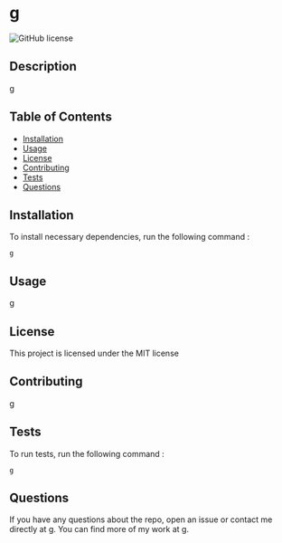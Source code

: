 # g
  ![GitHub license](https://img.shields.io/badge/License-MIT-yellow.svg)
  
 
  ## Description
  
  g

  ## Table of Contents

  * [Installation](#installation)
  * [Usage](#usage)
  * [License](#license)
  * [Contributing](#license)
  * [Tests](#license)
  * [Questions](#license)

  ## Installation
  
   To install  necessary dependencies, run the following command :

  ```
  g
  ```
 
  ## Usage

  g

  ## License

This project is licensed under the MIT license

  ## Contributing

g

  ## Tests

  To run tests, run the following command :

  ```
  g
  ```


  ## Questions

  If you have any questions about the repo, open an issue or contact me directly at g. You can find more of my work at [g](https://github.com/g).
